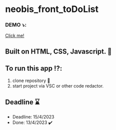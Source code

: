 # neobis_front_toDoList

### DEMO :arrow_heading_down::
 [Click me!]( https://katyakan.github.io/neobis_front_toDoList/)




## Built on HTML, CSS, Javascript. :hammer: 

## To run this app :interrobang::
1. clone repository :floppy_disk:
2. start project via VSC or other code redactor.

## Deadline :hourglass:

- Deadline: 15/4/2023
 - Done: 13/4/2023 :heavy_check_mark:
